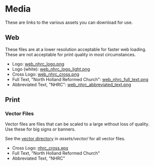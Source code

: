 # Media

These are links to the various assets you can download for use.

## Web

These files are at a lower resolution acceptable for faster web loading. These are not acceptable for print quality in most circumstances.

* Logo: [web_nhrc_logo.png](./assets/images/web_nhrc_logo.png)
* Logo (white): [web_nhrc_logo_light.png](./assets/images/web_nhrc_logo_light.png)
* Cross Logo: [web_nhrc_cross.png](./assets/images/web_nhrc_cross.png)
* Full Text, "North Holland Reformed Church": [web_nhrc_full_text.png](./assets/images/web_nhrc_full_text.png)
* Abbreviated Text, "NHRC": [web_nhrc_abbreviated_text.png](./assets/images/web_nhrc_abbreviated_text.png)

## Print

### Vector Files

Vector files are files that can be scaled to a large without loss of quality. Use these for big signs or banners.

See the [vector directory](./assets/vector) in _assets/vector/_ for all vector files.

* Cross Logo: [nhrc_cross.eps](./assets/vector/nhrc_cross.eps)
* Full Text, "North Holland Reformed Church"
* Abbreviated Text, "NHRC"
